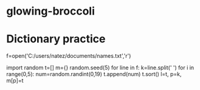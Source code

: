 # glowing-broccoli
# Dictionary practice
f=open('C:/users/natez/documents/names.txt','r')

import random
t=[]
m={}
random.seed(5)
for line in f:
    k=line.split(' ')
    for i in range(0,5):
        num=random.randint(0,19)
        t.append(num)
        t.sort()
        l=t,
    p=k,
    m[p]=t
